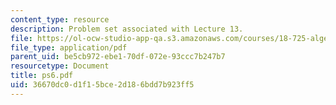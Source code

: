 ```yaml
---
content_type: resource
description: Problem set associated with Lecture 13.
file: https://ol-ocw-studio-app-qa.s3.amazonaws.com/courses/18-725-algebraic-geometry-fall-2003/36670dc0d1f15bce2d186bdd7b923ff5_ps6.pdf
file_type: application/pdf
parent_uid: be5cb972-ebe1-70df-072e-93ccc7b247b7
resourcetype: Document
title: ps6.pdf
uid: 36670dc0-d1f1-5bce-2d18-6bdd7b923ff5
---
```

